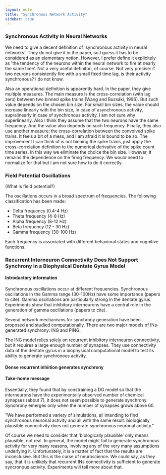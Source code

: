 ```yaml
---
layout: note
title: "Synchronous Network Activity"
sidebar: true
---
```


### Synchronous Activity in Neural Networks
We need to give a decent definition of 'synchronous activity in neural networks'.
They do not give it in the paper, so I guess it has to be considered as an elementary notion.
However, I prefer define it explicitely as 'the tendency of the neurons within the neural network to fire at nearly the same time'.
Not a very useful definiton, of course. 
Not very precise: if two neurons consistently fire with a small fixed time lag, is their activity synchronous?
I do not know. 

Also an operational definition is apparently hard. 
In the paper, they give multiple measures.
The main measure is the cross-correlation (with lag zero) between two binned spike trains (Wang and Buzsáki, 1996).
But such value depends on the chosen bin size. 
For small bin sizes, the value should increase linearly with the bin size, in case of asynchronous activity, supralinearly in case of synchronous activity. 
I am not sure why superlinearly.
Also I think they assume that the two neurons have the same frequency. 
And the value also depends on such frequency.
Finally, they also use another measure: the cross-correlation between the convolved spike trains.
It feels a bit of a mess, and I am afraid it is bound to be so.
The improvement I can think of is not binning the spike trains, just apply the cross-correlation definition to the numerical derivative of the spike count time series.
In this way we eliminate the choice the bin size. 
However, it remains the dependence on the firing frequency. 
We would need to normalize for that but I am not sure how to do it correctly.

### Field Potential Oscillations

(What is field potential?)

The oscillations occurs in a broad spectrum of frequencies.
The following classification has been made:

- Delta frequency (0.4-4 Hz)
- Theta frequency (4-8 Hz)
- Alpha frequency (8-12 Hz)
- Beta frequency (12 - 30 Hz)
- Gamma frequency (30-100 Hz)

Each frequency is associated with different behavioral states and cognitive functions.


### Recurrent Interneuron Connectivity Does Not Support Synchrony in a Biophysical Dentate Gyrus Model

#### Introductory information
Synchronous oscillations occur at different frequencies.
Synchronous oscillations in the Gamma range (30-100Hz) have some importance (papers to cite).
Gamma oscillations are particularly strong in the dentate gyrus.
Experiments show that inhibitory interneurons have a central role in the generation of gamma oscillations (papers to cite).

Several network mechanisms for synchrony generation have been proposed and studied computationally.
There are two major models of INs-generated synchrony: ING and PING.

The ING model relies solely on recurrent
inhibitory interneuron connectivity, but it requires a large enough number of synapses. They use connectivity data of the dentate gyrus in a biophysical computational model to test its ability to generate synchronous activity. 

#### Dense recurrent inhiition generates synchrony

#### Take-home message

Essentially, they found that by constraining a DG model so that the interneurons have the experimentally observed number of chemical synapses (about 7), it does not seem possible to generate synchrony.
Synchrony emerges only when the number of synapses grows above 60.

"We have performed a variety of simulations, all intending to find synchronous neuronal activity and all with the same result: biologically plausible connectivity does not generate synchronous neuronal activity."

Of course we need to consider that 'biologically plausible' only means plausible, not real. 
In general, the model might fail to generate synchronous activity for very many reasons, involving any of the very many assumptions underlying it.
Unfortunately, it is a matter of fact that the results are inconclusive. 
But this is the curse of neuroscience. 
We could say, as they say, that it is unlikely that recurrent INs connectivity is sufficient to generate syncronous activity. 
Experiments will tell more about that.